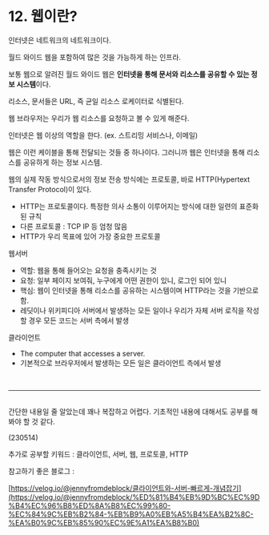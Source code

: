 # 12. 웹이란?

인터넷은 네트워크의 네트워크이다.

월드 와이드 웹을 포함하여 많은 것을 가능하게 하는 인프라.

보통 웹으로 알려진 월드 와이드 웹은 **인터넷을 통해 문서와 리소스를 공유할 수 있는 정보 시스템**이다.

리소스, 문서들은 URL, 즉 균일 리소스 로케이터로 식별된다.

웹 브라우저는 우리가 웹 리소스를 요청하고 볼 수 있게 해준다.

인터넷은 웹 이상의 역할을 한다. (ex. 스트리밍 서비스나, 이메일)

웹은 이런 케이블을 통해 전달되는 것들 중 하나이다. 그러니까 웹은 인터넷을 통해 리소스를 공유하게 하는 정보 시스템.

웹의 실제 작동 방식으로서의 정보 전송 방식에는 프로토콜, 바로 HTTP(Hypertext Transfer Protocol)이 있다.

- HTTP는 프로토콜이다. 특정한 의사 소통이 이루어지는 방식에 대한 일련의 표준화된 규칙
- 다른 프로토콜 : TCP IP 등 엄청 많음
- HTTP가 우리 목표에 있어 가장 중요한 프로토콜

웹서버

- 역할: 웹을 통해 들어오는 요청을 충족시키는 것
- 요청: 일부 페이지 보여줘, 누구에게 어떤 권한이 있니, 로그인 되어 있니
- 핵심: 웹이 인터넷을 통해 리소스를 공유하는 시스템이며 HTTP라는 것을 기반으로 함.
- 레딧이나 위키피디아 서버에서 발생하는 모든 일이나 우리가 자체 서버 로직을 작성할 경우 모든 코드는 서버 측에서 발생

클라이언트

- The computer that accesses a server.
- 기본적으로 브라우저에서 발생하는 모든 일은 클라이언트 측에서 발생

<br>

---
<br>
간단한 내용일 줄 알았는데 꽤나 복잡하고 어렵다. 기초적인 내용에 대해서도 공부를 해봐야 할 것 같다.

(230514)

추가로 공부할 키워드 : 클라이언트, 서버, 웹, 프로토콜, HTTP

참고하기 좋은 블로그 :

[https://velog.io/@jennyfromdeblock/클라이언트와-서버-빠르게-개념잡기](https://velog.io/@jennyfromdeblock/%ED%81%B4%EB%9D%BC%EC%9D%B4%EC%96%B8%ED%8A%B8%EC%99%80-%EC%84%9C%EB%B2%84-%EB%B9%A0%EB%A5%B4%EA%B2%8C-%EA%B0%9C%EB%85%90%EC%9E%A1%EA%B8%B0)